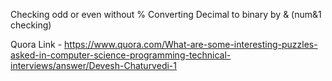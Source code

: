 Checking odd or even without %
Converting Decimal to binary by & (num&1 checking)


Quora Link - https://www.quora.com/What-are-some-interesting-puzzles-asked-in-computer-science-programming-technical-interviews/answer/Devesh-Chaturvedi-1

